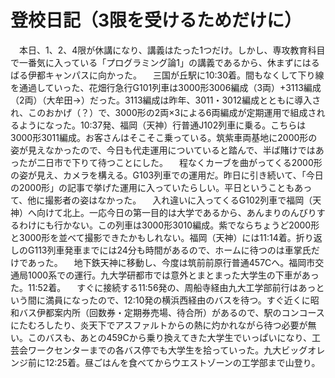 # 登校日記（3限を受けるためだけに）

<div class="section">　本日、1、2、4限が休講になり、講義はたった1つだけ。しかし、専攻教育科目で一番気に入っている「プログラミング論1」の講義であるから、休まずにはるばる伊都キャンパスに向かった。 　三国が丘駅に10:30着。間もなくして下り線を通過していった、花畑行急行G101列車は3000形3006編成（3両）+3113編成（2両）（大牟田→）だった。3113編成は昨年、3011・3012編成とともに導入され、このおかげ（？）で、3000形の2両×3による6両編成が定期運用で組成されるようになった。10:37発、福岡（天神）行普通J102列車に乗る。こちらは3000形3011編成。お客さんはそこそこ乗っている。筑紫車両基地に2000形の姿が見えなかったので、今日も代走運用についていると踏んで、半ば賭けではあったが二日市で下りて待つことにした。 　程なくカーブを曲がってくる2000形の姿が見え、カメラを構える。G103列車での運用だ。昨日に引き続いて、「今日の2000形」の記事で挙げた運用に入っていたらしい。平日ということもあって、他に撮影者の姿はなかった。 　入れ違いに入ってくるG102列車で福岡（天神）へ向けて北上。一応今日の第一目的は大学であるから、あんまりのんびりするわけにも行かない。この列車は3000形3010編成。紫でならちょうど2000形と3000形を並べて撮影できたかもしれない。福岡（天神）には11:14着。折り返しのG113列車発車までには24分も時間があるので、ホームに待つのは車掌氏だけであった。 　地下鉄天神に移動し、今度は筑前前原行普通457Cへ。福岡市交通局1000系での運行。九大学研都市では意外とまとまった大学生の下車があった。11:52着。 　すぐに接続する11:56発の、周船寺経由九大工学部前行はあっという間に満員になったので、12:10発の横浜西経由のバスを待つ。すぐ近くに昭和バス伊都案内所（回数券・定期券売場、待合所）があるので、駅のコンコースにたむろしたり、炎天下でアスファルトからの熱に灼かれながら待つ必要が無い。このバスも、あとの459Cから乗り換えてきた大学生でいっぱいになり、工芸会ワークセンターまでの各バス停でも大学生を拾っていった。九大ビッグオレンジ前に12:25着。昼ごはんを食べてからウエストゾーンの工学部まで山登り。</div>